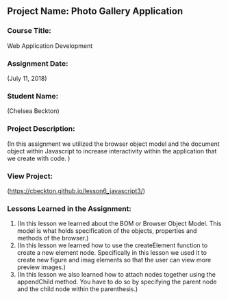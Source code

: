 ## Project Name:  Photo Gallery Application

### Course Title:
Web Application Development

### Assignment Date:  
(July 11, 2018)

### Student Name:  
(Chelsea Beckton)

### Project Description:
(In this assignment we utilized the browser object model and the document object within Javascript to increase interactivity within the application that we create with code. )

### View Project:
(https://cbeckton.github.io/lesson6_javascript3/)

### Lessons Learned in the Assignment:
1. (In this lesson we learned about the BOM or Browser Object Model. This model is what holds specification of the objects, properties and methods of the browser.)
2. (In this lesson we learned how to use the createElement function to create a new element node. Specifically in this lesson we used it to create new figure and imag elements so that the user can view more preview images.)
3. (In this lesson we also learned how to attach nodes together using the appendChild method. You have to do so by specifying the parent node and the child node within the parenthesis.)
